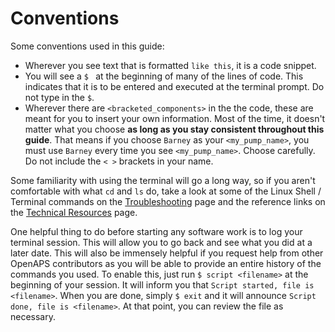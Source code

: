 # Conventions

Some conventions used in this guide:
* Wherever you see text that is formatted `like this`, it is a code snippet.
* You will see a `$ ` at the beginning of many of the lines of code. This indicates that it is to be entered and executed at the terminal prompt. Do not type in the `$`. 
* Wherever there are `<bracketed_components>` in the the code, these are meant for you to insert your own information. Most of the time, it doesn't matter what you choose **as long as you stay consistent throughout this guide**. That means if you choose `Barney` as your  `<my_pump_name>`, you must use `Barney` every time you see `<my_pump_name>`. Choose carefully. Do not include the `< >` brackets in your name.
 

Some familiarity with using the terminal will go a long way, so if you aren't comfortable with what `cd` and `ls` do, take a look at some of the Linux Shell / Terminal commands on the [Troubleshooting](docs/Resources/troubleshooting.md) page and the reference links on the [Technical Resources](../Resources/technical-resources.md) page.

One helpful thing to do before starting any software work is to log your terminal session. This will allow you to go back and see what you did at a later date. This will also be immensely helpful if you request help from other OpenAPS contributors as you will be able to provide an entire history of the commands you used. To enable this, just run `$ script <filename>` at the beginning of your session. It will inform you that `Script started, file is <filename>`. When you are done, simply `$ exit` and it will announce `Script done, file is <filename>`. At that point, you can review the file as necessary.